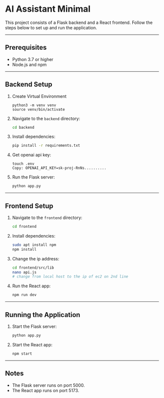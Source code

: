 # AI Assistant Minimal

This project consists of a Flask backend and a React frontend. Follow the steps below to set up and run the application.

---

## Prerequisites

- Python 3.7 or higher
- Node.js and npm

---

## Backend Setup

1. Create Virtual Environment
   ```
   python3 -m venv venv
   source venv/bin/activate
   ```

2. Navigate to the `backend` directory:
   ```bash
   cd backend
   ```

3. Install dependencies:
   ```bash
   pip install -r requirements.txt
   ```
4. Get openai api key:
   ```
   touch .env
   Copy: OPENAI_API_KEY=sk-proj-RnNs..........
   ```

6. Run the Flask server:
   ```bash
   python app.py
   ```

---

## Frontend Setup

1. Navigate to the `frontend` directory:
   ```bash
   cd frontend
   ```

2. Install dependencies:
   ```bash
   sudo apt install npm
   npm install
   ```
3. Change the ip address:
   ```bash
   cd frontend/src/lib
   nano api.js
   # change from local host to the ip of ec2 on 2nd line
   ```

5. Run the React app:
   ```bash
   npm run dev
   ```

---

## Running the Application

1. Start the Flask server:
   ```bash
   python app.py
    ```      

2. Start the React app:
   ```bash
   npm start
   ```

---

## Notes
- The Flask server runs on port 5000.
- The React app runs on port 5173.

